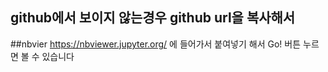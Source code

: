 ## github에서 보이지 않는경우 github url을 복사해서
##nbvier https://nbviewer.jupyter.org/ 에 들어가서 붙여넣기 해서 Go! 버튼 누르면 볼 수 있습니다
